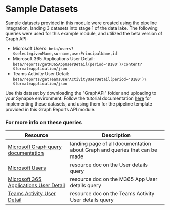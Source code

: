 # Sample Datasets

Sample datasets provided in this module were created using the pipeline integration, landing 3 datasets into stage 1 of the data lake. The following queries were used for this example module, and utilized the beta version of Graph API:
 - Microsoft Users: ``` beta/users?$select=givenName,surname,userPrincipalName,id ```
 - Microsoft 365 Applications User Detail: ``` beta/reports/getM365AppUserDetail(period='D180')/content?$format=application/json ```
 - Teams Activity User Detail: ``` beta/reports/getTeamsUserActivityUserDetail(period='D180')?$format=application/json ```

Use this dataset by downloading the "GraphAPI" folder and uploading to your Synapse environment. Follow the tutorial documentation [here](https://github.com/cstohlmann/oea-graph-api/blob/main/docs/documents/Graph%20Reports%20API%20Tutorial.pdf) for implementing these datasets, and using them for the pipeline template provided in this Graph Reports API module.
### For more info on these queries
| Resource | Description |
| --- | --- |
| [Microsoft Graph query documentation](https://docs.microsoft.com/en-us/graph/) | landing page of all documentation about Graph and queries that can be made |
| [Microsoft Users](https://docs.microsoft.com/en-us/graph/api/user-get?view=graph-rest-beta&tabs=http) | resource doc on the User details query |
| [Microsoft 365 Applications User Detail](https://docs.microsoft.com/en-us/graph/api/reportroot-getm365appuserdetail?view=graph-rest-beta&tabs=http) | resource doc on the M365 App User details query |
| [Teams Activity User Detail](https://docs.microsoft.com/en-us/graph/api/reportroot-getteamsuseractivityuserdetail?view=graph-rest-beta) | resource doc on the Teams Activity User details query |
